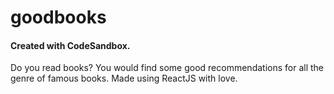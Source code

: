 # goodbooks
#### Created with CodeSandbox.
Do you read books? You would find some good recommendations for all the genre of famous books. Made using ReactJS with love.
